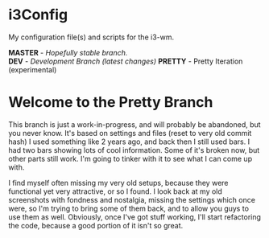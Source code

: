 # i3Config
My configuration file(s) and scripts for the i3-wm.

**MASTER** - _Hopefully stable branch._\
**DEV** - _Development Branch (latest changes)_
**PRETTY** - Pretty Iteration (experimental)

# Welcome to the Pretty Branch

This branch is just a work-in-progress, and will probably be abandoned, but you never know. It's based on settings and files (reset to very old commit hash) I used something like 2 years ago, and back then I still used bars. I had two bars showing lots of cool information. Some of it's broken now, but other parts still work. I'm going to tinker with it to see what I can come up with.

I find myself often missing my very old setups, because they were functional yet very attractive, or so I found. I look back at my old screenshots with fondness and nostalgia, missing the settings which once were, so I'm trying to bring some of them back, and to allow you guys to use them as well. Obviously, once I've got stuff working, I'll start refactoring the code, because a good portion of it isn't so great.
